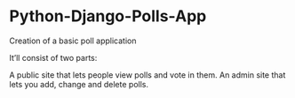 Python-Django-Polls-App
=======================

Creation of a basic poll application

It’ll consist of two parts:

A public site that lets people view polls and vote in them.
An admin site that lets you add, change and delete polls.
